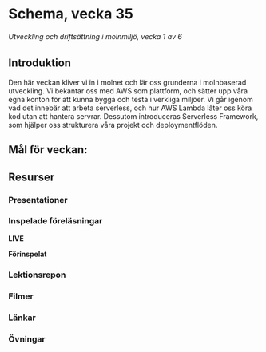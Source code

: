 # Schema, vecka 35
###### Utveckling och driftsättning i molnmiljö, vecka 1 av 6

## Introduktion

Den här veckan kliver vi in i molnet och lär oss grunderna i molnbaserad utveckling. Vi bekantar oss med AWS som plattform, och sätter upp våra egna konton för att kunna bygga och testa i verkliga miljöer. Vi går igenom vad det innebär att arbeta serverless, och hur AWS Lambda låter oss köra kod utan att hantera servrar. Dessutom introduceras Serverless Framework, som hjälper oss strukturera våra projekt och deploymentflöden.

## Mål för veckan:


## Resurser

### Presentationer


### Inspelade föreläsningar

**LIVE**

**Förinspelat**

### Lektionsrepon


### Filmer


### Länkar


### Övningar 


